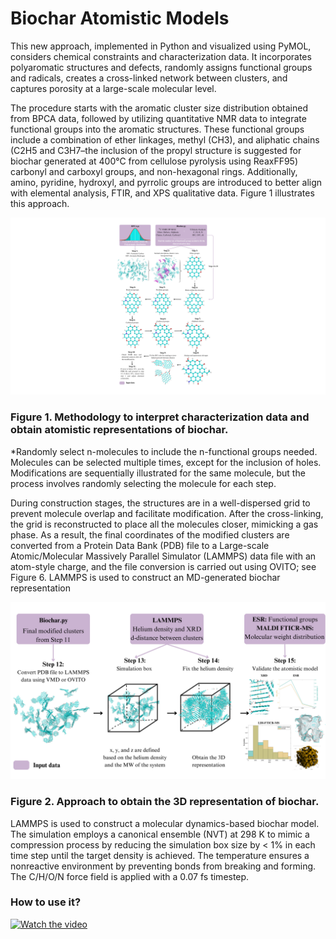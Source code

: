 # Biochar Atomistic Models
This new approach, implemented in Python and visualized using PyMOL, considers chemical constraints and characterization data. It incorporates polyaromatic structures and defects, randomly assigns functional groups and radicals, creates a cross-linked network between clusters, and captures porosity at a large-scale molecular level. 

The procedure starts with the aromatic cluster size distribution obtained from BPCA data, followed by utilizing quantitative NMR data to integrate functional groups into the aromatic structures. These functional groups include a combination of ether linkages, methyl (CH3), and aliphatic chains (C2H5 and C3H7–the inclusion of the propyl structure is suggested for biochar generated at 400°C from cellulose pyrolysis using ReaxFF95) carbonyl and carboxyl groups, and non-hexagonal rings. Additionally, amino, pyridine, hydroxyl, and pyrrolic groups are introduced to better align with elemental analysis, FTIR, and XPS qualitative data. Figure 1 illustrates this approach.

![plot](./Figures/1.png)
### Figure 1. Methodology to interpret characterization data and obtain atomistic representations of biochar. 
*Randomly select n-molecules to include the n-functional groups needed. Molecules can be selected multiple times, except for the inclusion of holes. 
Modifications are sequentially illustrated for the same molecule, but the process involves randomly selecting the molecule for each step. 

During construction stages, the structures are in a well-dispersed grid to prevent molecule overlap and facilitate modification. After the cross-linking, the grid is reconstructed to place all the molecules closer, mimicking a gas phase. As a result, the final coordinates of the modified clusters are converted from a Protein Data Bank (PDB) file to a Large-scale Atomic/Molecular Massively Parallel Simulator (LAMMPS) data file with an atom-style charge, and the file conversion is carried out using OVITO; see Figure 6. LAMMPS is used to construct an MD-generated biochar representation

![plot](./Figures/2.png)
### Figure 2. Approach to obtain the 3D representation of biochar. 

LAMMPS is used to construct a molecular dynamics-based biochar model. The simulation employs a canonical ensemble (NVT) at 298 K to mimic a compression process by reducing the simulation box size by < 1% in each time step until the target density is achieved. The temperature ensures a nonreactive environment by preventing bonds from breaking and forming. The C/H/O/N force field is applied with a 0.07 fs timestep.

###  How to use it? 
[![Watch the video](./Figures/Cover.png)](https://www.youtube.com/watch?v=V4YJs-slrXk)

